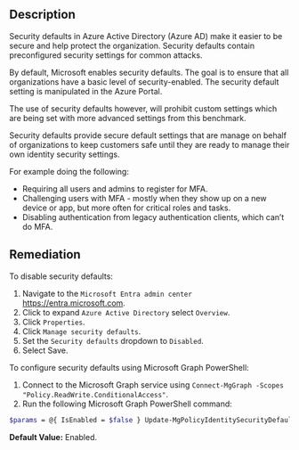 ## Description

Security defaults in Azure Active Directory (Azure AD) make it easier to be secure and help protect the organization. Security defaults contain preconfigured security settings for common attacks.

By default, Microsoft enables security defaults. The goal is to ensure that all organizations have a basic level of security-enabled. The security default setting is manipulated in the Azure Portal.

The use of security defaults however, will prohibit custom settings which are being set with more advanced settings from this benchmark.

Security defaults provide secure default settings that are manage on behalf of organizations to keep customers safe until they are ready to manage their own identity security settings.

For example doing the following:
- Requiring all users and admins to register for MFA.
- Challenging users with MFA - mostly when they show up on a new device or app, but more often for critical roles and tasks.
- Disabling authentication from legacy authentication clients, which can’t do MFA.

## Remediation

To disable security defaults:

1. Navigate to the `Microsoft Entra admin center` https://entra.microsoft.com.
2. Click to expand `Azure Active Directory` select `Overview`.
3. Click `Properties`.
4. Click `Manage security defaults`.
5. Set the `Security defaults` dropdown to `Disabled`.
6. Select Save.

To configure security defaults using Microsoft Graph PowerShell:

1. Connect to the Microsoft Graph service using `Connect-MgGraph -Scopes "Policy.ReadWrite.ConditionalAccess"`.
2. Run the following Microsoft Graph PowerShell command:

```bash
$params = @{ IsEnabled = $false } Update-MgPolicyIdentitySecurityDefaultEnforcementPolicy -BodyParameter $params
```

**Default Value:** Enabled.
